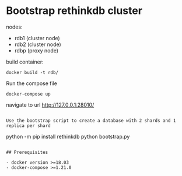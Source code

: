 # Bootstrap rethinkdb cluster

nodes:
 - rdb1 (cluster node)
 - rdb2 (cluster node)
 - rdbp (proxy node)

build container:

```
docker build -t rdb/
```

Run the compose file
```
docker-compose up
```

navigate to url http://127.0.0.1:28010/

```

Use the bootstrap script to create a database with 2 shards and 1 replica per shard

```
python -m pip install rethinkdb
python bootstrap.py
```

## Prerequisites

- docker version >=18.03
- docker-compose >=1.21.0

